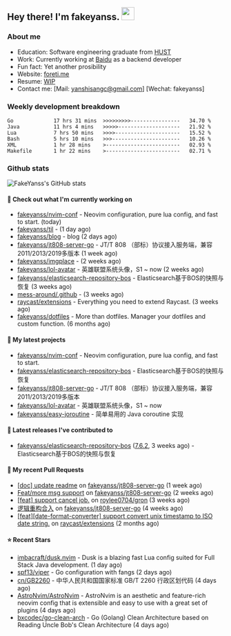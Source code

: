 ## Hey there! I'm fakeyanss. <img src="https://media.giphy.com/media/hvRJCLFzcasrR4ia7z/giphy.gif" width="30px">

### About me

- Education: Software engineering graduate from [HUST](https://www.hust.edu.cn/)
- Work: Currently working at [Baidu](https://cloud.baidu.com/) as a backend developer
- Fun fact: Yet another prosibility
- Website: [foreti.me](https://foreti.me)
- Resume: [WIP](https://github.com/fakeyanss/fakeYanss/blob/master/Resume.md)
- Contact me: [Mail: yanshisangc@gmail.com] [Wechat: fakeyanss]

### Weekly development breakdown



```text
Go             17 hrs 31 mins  >>>>>>>>>----------------   34.70 %
Java           11 hrs 4 mins   >>>>>--------------------   21.92 %
Lua            7 hrs 50 mins   >>>>---------------------   15.52 %
Bash           5 hrs 10 mins   >>>----------------------   10.26 %
XML            1 hr 28 mins    >------------------------   02.93 %
Makefile       1 hr 22 mins    >------------------------   02.71 %
```



### Github stats

![FakeYanss's GitHub stats](https://github-readme-stats.vercel.app/api?username=fakeyanss&show_icons=true&theme=transparent)

#### 👷 Check out what I'm currently working on

- [fakeyanss/nvim-conf](https://github.com/fakeyanss/nvim-conf) - Neovim configuration, pure lua config, and fast to start. (today)
- [fakeyanss/til](https://github.com/fakeyanss/til) -  (1 day ago)
- [fakeyanss/blog](https://github.com/fakeyanss/blog) - blog (2 days ago)
- [fakeyanss/jt808-server-go](https://github.com/fakeyanss/jt808-server-go) - JT/T 808 （部标）协议接入服务端，兼容2011/2013/2019多版本 (1 week ago)
- [fakeyanss/imgplace](https://github.com/fakeyanss/imgplace) -  (2 weeks ago)
- [fakeyanss/lol-avatar](https://github.com/fakeyanss/lol-avatar) - 英雄联盟系统头像，S1 ~ now (2 weeks ago)
- [fakeyanss/elasticsearch-repository-bos](https://github.com/fakeyanss/elasticsearch-repository-bos) - Elasticsearch基于BOS的快照与恢复 (3 weeks ago)
- [mess-around/.github](https://github.com/mess-around/.github) -  (3 weeks ago)
- [raycast/extensions](https://github.com/raycast/extensions) - Everything you need to extend Raycast. (3 weeks ago)
- [fakeyanss/dotfiles](https://github.com/fakeyanss/dotfiles) - More than dotfiles. Manager your dotfiles and custom function. (6 months ago)

#### 🌱 My latest projects

- [fakeyanss/nvim-conf](https://github.com/fakeyanss/nvim-conf) - Neovim configuration, pure lua config, and fast to start.
- [fakeyanss/elasticsearch-repository-bos](https://github.com/fakeyanss/elasticsearch-repository-bos) - Elasticsearch基于BOS的快照与恢复
- [fakeyanss/jt808-server-go](https://github.com/fakeyanss/jt808-server-go) - JT/T 808 （部标）协议接入服务端，兼容2011/2013/2019多版本
- [fakeyanss/lol-avatar](https://github.com/fakeyanss/lol-avatar) - 英雄联盟系统头像，S1 ~ now
- [fakeyanss/easy-joroutine](https://github.com/fakeyanss/easy-joroutine) - 简单易用的 Java coroutine 实现

#### 🔭 Latest releases I've contributed to

- [fakeyanss/elasticsearch-repository-bos](https://github.com/fakeyanss/elasticsearch-repository-bos) ([7.6.2](https://github.com/fakeyanss/elasticsearch-repository-bos/releases/tag/7.6.2), 3 weeks ago) - Elasticsearch基于BOS的快照与恢复

#### 🔨 My recent Pull Requests

- [[doc] update readme](https://github.com/fakeyanss/jt808-server-go/pull/4) on [fakeyanss/jt808-server-go](https://github.com/fakeyanss/jt808-server-go) (1 week ago)
- [Feat/more msg support](https://github.com/fakeyanss/jt808-server-go/pull/2) on [fakeyanss/jt808-server-go](https://github.com/fakeyanss/jt808-server-go) (2 weeks ago)
- [[feat] support cancel job.](https://github.com/roylee0704/gron/pull/16) on [roylee0704/gron](https://github.com/roylee0704/gron) (3 weeks ago)
- [逻辑重构合入](https://github.com/fakeyanss/jt808-server-go/pull/1) on [fakeyanss/jt808-server-go](https://github.com/fakeyanss/jt808-server-go) (4 weeks ago)
- [[feat][date-format-converter] support convert unix timestamp to ISO date string.](https://github.com/raycast/extensions/pull/4131) on [raycast/extensions](https://github.com/raycast/extensions) (2 months ago)

#### ⭐ Recent Stars

- [imbacraft/dusk.nvim](https://github.com/imbacraft/dusk.nvim) - Dusk is a blazing fast Lua config suited for Full Stack Java development. (1 day ago)
- [spf13/viper](https://github.com/spf13/viper) - Go configuration with fangs (2 days ago)
- [cn/GB2260](https://github.com/cn/GB2260) - 中华人民共和国国家标准 GB/T 2260 行政区划代码 (4 days ago)
- [AstroNvim/AstroNvim](https://github.com/AstroNvim/AstroNvim) - AstroNvim is an aesthetic and feature-rich neovim config that is extensible and easy to use with a great set of plugins  (4 days ago)
- [bxcodec/go-clean-arch](https://github.com/bxcodec/go-clean-arch) - Go (Golang) Clean Architecture based on Reading Uncle Bob&#39;s Clean Architecture (4 days ago)

